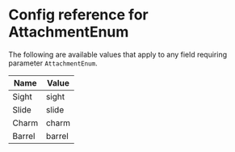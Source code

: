 # Config reference for AttachmentEnum

The following are available values that apply to any field requiring parameter `AttachmentEnum`.

| Name | Value |
|---|---|
| Sight | sight |
| Slide | slide |
| Charm | charm |
| Barrel | barrel |